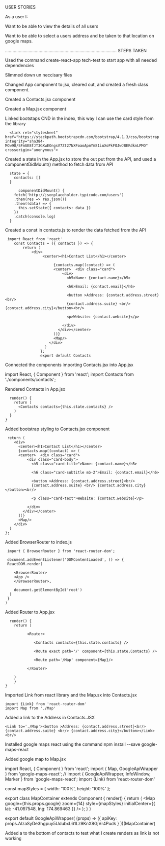 
USER STORIES 


As a user I:

Want to be able to view the details of all users

Want to be able to select a users address and be taken to that location on google maps.


..........................................................................................
STEPS TAKEN


Used the command create-react-app tech-test to start app with all needed dependencies

Slimmed down un neccisary files

Changed App component to jsx, cleared out, and created a fresh class component.

Created a Contacts.jsx component

Created a Map.jsx component

Linked bootstaps CND in the index, this way I can use the card style from the library 

      <link rel="stylesheet" href="https://stackpath.bootstrapcdn.com/bootstrap/4.1.3/css/bootstrap.min.css" integrity="sha384-MCw98/SFnGE8fJT3GXwEOngsV7Zt27NXFoaoApmYm81iuXoPkFOJwJ8ERdknLPMO" crossorigin="anonymous">

Created a state in the App.jsx to store the out put from the API, and used a componentDidMount() method to fetch data from API


      state = {
        contacts: []
      }
      
          componentDidMount() {
        fetch('http://jsonplaceholder.typicode.com/users')
        .then(res => res.json())
        .then((data) => {
          this.setState({ contacts: data })
        })
        .catch(console.log)
      }     
      

Created a const in contacts.js to render the data fetched from the API

 
     import React from 'react'
        const Contacts = ({ contacts }) => {
            return (
                <div>
                     <center><h1>Contact List</h1></center>
    
                          {contacts.map((contact) => (
                          <center>  <div class="card">
                              <div>
                                <h5>Name: {contact.name}</h5>

                                <h6>Email: {contact.email}</h6>

                                <button >Address: {contact.address.street}<br/>
                                {contact.address.suite} <br/> {contact.address.city}</button><br/>

                                <p>Website: {contact.website}</p>

                              </div>
                            </div></center>
                          ))}   
                          <Map/> 
                        </div> 
                      )
                    };
                    export default Contacts

    
Connected the components importing Contacts.jsx into App.jsx

 import React, { Component } from 'react';
 import Contacts from './components/contacts';
    
 Rendered Contacts in App.jsx
 
      render() {
        return (
          <Contacts contacts={this.state.contacts} />
        )
      }
    }
   
Added bootstrap styling to Contacts.jsx component
    

     return (
        <div>
          <center><h1>Contact List</h1></center>
          {contacts.map((contact) => (
          <center>  <div class="card">
              <div class="card-body">
                <h5 class="card-title">Name: {contact.name}</h5>

                <h6 class="card-subtitle mb-2">Email: {contact.email}</h6>
              
                <button >Address: {contact.address.street}<br/>
                {contact.address.suite} <br/> {contact.address.city}</button><br/>

                <p class="card-text">Website: {contact.website}</p>
                
              </div>
            </div></center>
          ))}   
          <Map/> 
        </div> 
      )
    };
    
 Added BrowserRouter to index.js
 
     import { BrowserRouter } from 'react-router-dom';

     document.addEventListener('DOMContentLoaded', () => {
     ReactDOM.render(

        <BrowserRouter>
        <App />
        </BrowserRouter>,

        document.getElementById('root')
      )
     }
    )
    
Added Router to App.jsx


      render() {
        return (

              <Router>

                 <Contacts contacts={this.state.contacts} />

                 <Route exact path='/' component={this.state.Contacts} />

                 <Route path='/Map' component={Map}/>

              </Router> 
  
        )
        }
    }
    
Imported Link from react library and the Map.sx into Contacts.jsx

    import {Link} from 'react-router-dom'
    import Map from './Map'
    
Added a link to the Address in Contacts.JSX

    <Link to='./Map'><button >Address: {contact.address.street}<br/>
    {contact.address.suite} <br/> {contact.address.city}</button></Link><br/>
    
    
Installed google maps react using the command   npm install --save google-maps-react
     
Added google map to Map.jsx

import React, { Component } from 'react';
import { Map, GoogleApiWrapper } from 'google-maps-react';
// import { GoogleApiWrapper, InfoWindow, Marker } from 'google-maps-react';
import {Link} from 'react-router-dom'


const mapStyles = {
  width: '100%',
  height: '100%'
};

export class MapContainer extends Component {
  render() {
    return (
      <Map
        google={this.props.google}
        zoom={14}
        style={mapStyles}
        initialCenter={{
         lat: -41.097548,
         lng: 174.869463
        }}
      />
    );
  }
}

export default GoogleApiWrapper(
  (props) => ({
    apiKey: props.AIzaSyDe3hgpuy5UdubxL61Lz9KnX8GjVr4Pudk
  }
))(MapContainer)
     
Added a <Map /> to the bottom of contacts to test what I create renders as link is not working
        
    
